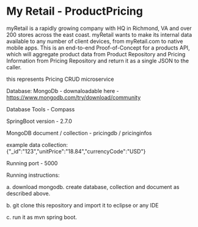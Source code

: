 # My Retail - ProductPricing


myRetail is a rapidly growing company with HQ in Richmond, VA and over 200 stores across the east coast. myRetail wants to make its internal data available to any number of client devices, from myRetail.com to native mobile apps. This is an end-to-end Proof-of-Concept for a products API, which will aggregate product data from Product Repository and Pricing Information from Pricing Repository and return it as a single JSON to the caller.

this represents Pricing CRUD microservice

Database: MongoDb - downaloadable here - https://www.mongodb.com/try/download/community 

Database Tools - Compass 

SpringBoot version - 2.7.0

MongoDB document / collection - pricingdb / pricinginfos

example data collection: {"_id":"123","unitPrice":"18.84","currencyCode":"USD"}

Running port - 5000


Running instructions: 

a. download mongodb. create database, collection and document as described above. 

b. git clone this repository and import it to eclipse or any IDE

c. run it as mvn spring boot. 
